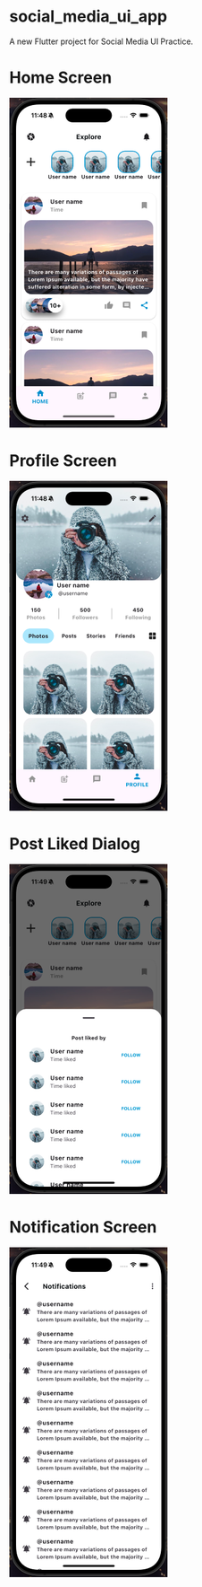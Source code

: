 # social_media_ui_app

A new Flutter project for Social Media UI Practice.

<p>

# Home Screen

<img src="screenshots/ss1.png" >

# Profile Screen

<img src="screenshots/ss2.png" >

# Post Liked Dialog

<img src="screenshots/ss3.png" >

# Notification Screen

<img src="screenshots/ss4.png" >
</p>
